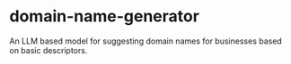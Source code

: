 # domain-name-generator
An LLM based model for suggesting domain names for businesses based on basic descriptors. 
